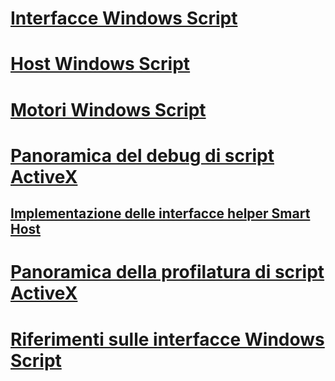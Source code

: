 # [Interfacce Windows Script](windows-script-interfaces.md)
# [Host Windows Script](windows-script-hosts.md)
# [Motori Windows Script](windows-script-engines.md)
# [Panoramica del debug di script ActiveX](active-script-debugging-overview.md)
## [Implementazione delle interfacce helper Smart Host](implementing-smart-host-helper-interfaces.md)
# [Panoramica della profilatura di script ActiveX](active-script-profiling-overview.md)
# [Riferimenti sulle interfacce Windows Script](reference/TOC.md)
